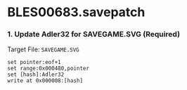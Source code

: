 # BLES00683.savepatch

### 1. Update Adler32 for SAVEGAME.SVG (Required)

Target File: `SAVEGAME.SVG`

```
set pointer:eof+1
set range:0x000480,pointer
set [hash]:Adler32
write at 0x000008:[hash]
```

